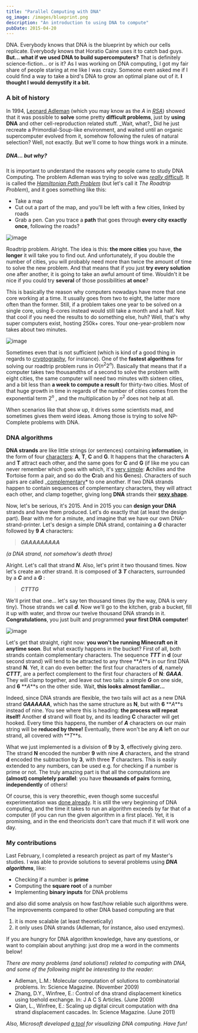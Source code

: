 ```yaml
---
title: "Parallel Computing with DNA"
og_image: /images/blueprint.png
description: "An introduction to using DNA to compute"
pubDate: 2015-04-20
---
```


DNA. Everybody knows that DNA is the blueprint by which our cells replicate.
Everybody knows that Horatio Caine uses it to catch bad guys. **But... what if
we used DNA to build supercomputers?** That is definitely science-fiction... or
is it? As I was working on DNA computing, I got my fair share of people staring
at me like I was crazy. Someone even asked me if I could find a way to take a
bird's DNA to grow an optimal plane out of it. **I thought I would demystify it
a bit.**

<!--more-->

### A bit of history

In 1994, [Leonard Adleman](https://en.wikipedia.org/wiki/Leonard_Adleman)
(which you may know as the _A_ in
_[RSA](<https://en.wikipedia.org/wiki/RSA_(cryptosystem)>)_) showed that it was
possible to **solve** some pretty **difficult problems**, just by **using DNA**
and other cell-reproduction related stuff. \_Wait, what?_ Did he just recreate a
Primordial-Soup-like environment, and waited until an organic supercomputer
evolved from it, somehow following the rules of natural selection? Well, not
exactly. But we'll come to how things work in a minute.

##### DNA... but why?

It is important to understand the reasons _why_ people came to study DNA
Computing. The problem Adleman was trying to solve was [_really_
difficult](https://en.wikipedia.org/wiki/NP-complete). It is called the
_[Hamiltonian Path
Problem](https://en.wikipedia.org/wiki/Hamiltonian_path_problem)_ (but let's
call it _The Roadtrip Problem_), and it goes something like this:

- Take a map
- Cut out a part of the map, and you'll be left with a few cities, linked by roads
- Grab a pen. Can you trace a **path** that goes through **every city exactly once**, following the roads?

![image](/images/hamilton.jpg)

Roadtrip problem. Alright. The idea is this: **the more cities** you have,
**the longer** it will take you to find out. And unfortunately, if you double
the number of cities, you will probably need more than twice the amount of time
to solve the new problem. And that means that if you just **try every
solution** one after another, it is going to take an awful amount of time.
Wouldn't it be nice if you could try **several** of those possibilities **at
once**?

This is basically the reason why computers nowadays have more that one core working at a time. It usually goes from two to eight, the latter more often than the former. Still, if a problem takes one year to be solved on a single core, using 8-cores instead would still take a month and a half. Not that cool if you need the results to do something else, huh? Well, that's why super computers exist, hosting 250k+ cores. Your one-year-problem now takes about two minutes.

![image](/images/cities-comarison.jpg)

Sometimes even that is not sufficient (which is kind of a good thing in regards
to [cryptography](https://en.wikipedia.org/wiki/Public-key_cryptography), for
instance). One of the **fastest algorithms** for solving our roadtrip problem
runs in $O(n^2 2^n)$. Basically that means that if a computer takes two
thousandths of a second to solve the problem with eight cities, the same
computer will need two minutes with sixteen cities, and a bit less than **a
week to compute a result** for thirty-two cities. Most of that huge growth in
time in regards of the number of cities comes from the exponential term $2^n$
, and the multiplication by $n^2$ does not help at all.

When scenarios like that show up, it drives some scientists mad, and sometimes
gives them weird ideas. Among those is trying to solve NP-Complete problems
with DNA.

### DNA algorithms

**DNA strands** are like little strings (or sentences) containing
**information**, in the form of four
[characters](https://en.wikipedia.org/wiki/Nucleobase): **A**, **T**, **C** and
**G**. It happens that the characters **A** and **T** attract each other, and
the same goes for **C** and **G** (if like me you can never remember which goes
with which, it's [very
simple](http://www.amazon.com/Gödel-Escher-Bach-Eternal-Golden/dp/0465026567):
**A**chilles and the **T**ortoise form a pair, and so do the **C**rab and his
**G**enes). Characters of such pairs are called
_[complementary](<https://en.wikipedia.org/wiki/Complementarity_(molecular*biology)>)*
to one another. If two DNA strands happen to contain sequences of complementary
characters, they will attract each other, and clamp together, giving long
**DNA** strands their **[sexy
shape](https://en.wikipedia.org/wiki/Nucleic_acid_double_helix)**.

Now, let's be serious, it's 2015. And in 2015 you can **design your DNA**
strands and have them produced. Let's do exactly that (at least the design
part). Bear with me for a minute, and imagine that we have our own
DNA-strand-printer. Let's design a simple DNA strand, containing a **_G_**
character followed by **9** **_A_** characters:

> **_GAAAAAAAAA_**

_(a DNA strand, not somehow's death throe)_

Alright. Let's call that strand **_N_**. Also, let's print it two thousand
times. Now let's create an other strand. It is composed of **3** **_T_**
characters, surrounded by a **_C_** and a **_G_** :

> **_CTTTG_**

We'll print that one... let's say ten thousand times (by the way, DNA is very
tiny). Those strands we call **_d_**. Now we'll go to the kitchen, grab a
bucket, fill it up with water, and throw our twelve thousand DNA strands in it.
**Congratulations**, you just built and programmed **your first DNA computer**!

![image](/images/nine-minus-three.jpg)

Let's get that straight, right now: **you won't be running Minecraft on it
anytime soon**. But what exactly happens in the bucket? First of all, both
strands contain complementary characters. The sequence **_TTT_** in **d** (our
second strand) will tend to be attracted to any three **_A_**s in our first DNA
strand **N**. Yet, it can do even better: the first four characters of **d**,
namely **_CTTT_**, are a perfect complement to the first four characters of
**N**: **_GAAA_**. They will clamp together, and leave out two tails: a simple
**_G_** on one side, and **6** **_A_**s on the other side. Wait, **this looks
almost familiar...**

Indeed, since DNA strands are flexible, the two tails will act as a new DNA
strand **_GAAAAAA_**, which has the same structure as **N**, but with **6**
**_A_**s instead of nine. You see where this is heading: **the process will
repeat itself!** Another **d** strand will float by, and its leading **C**
character will get hooked. Every time this happens, the number of **_A_**
characters on our main string will be **reduced by three!** Eventually, there
won't be any **_A_** left on our strand, all covered with **_T_**s.

What we just implemented is a division of **9** by **3**, effectively giving
zero. The strand **N** encoded the number **9** with nine **_A_** characters,
and the strand **d** encoded the subtraction by **3**, with three **_T_**
characters. This is easily extended to any numbers, can be used e.g. for
checking if a number is prime or not. The truly amazing part is that all the
computations are **(almost) completely parallel**: you have **thousands of
pairs** forming, **independently** of others!

Of course, this is very theorethic, even though some succesful experimentation
was [done already](http://www.dna.caltech.edu/~winfree/). It is still the very
beginning of DNA computing, and the time it takes to run an algorithm exceeds
by far that of a computer (if you can run the given algorithm in a first
place). Yet, it is promising, and in the end theoricists don't care that much
if it will work one day.

### My contributions

Last February, I completed a research project as part of my Master's studies. I
was able to provide solutions to several problems using **_DNA algorithms_**,
like:

- Checking if a number is **prime**
- Computing the **square root** of a number
- Implementing **binary inputs** for DNA problems

and also did some analysis on how fast/how reliable such algorithms were. The
improvements compared to other DNA based computing are that

1. it is more scalable (at least theoretically)
2. it only uses DNA strands (Adleman, for instance, also used enzymes).

If you are hungry for DNA algorithm knowledge, have any questions, or want to
complain about anything: just drop me a word in the comments below!

_There are many problems (and solutions!) related to computing with DNA, and
some of the following might be interesting to the reader:_

- Adleman, L.M.: Molecular computation of solutions to combinatorial problems. In: Science Magazine. (November 2009)
- Zhang, D.Y., Winfree, E.: Control of dna strand displacement kinetics using toehold exchange. In: J A C S Articles. (June 2009)
- Qian, L., Winfree, E.: Scaling up digital circuit computation with dna strand displacement cascades. In: Science Magazine. (June 2011)

_Also, Microsoft developed [a tool](http://research.microsoft.com/en-us/projects/dna/) for visualizing DNA computing. Have fun!_
